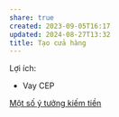 ```yaml
---
share: true
created: 2023-09-05T16:17
updated: 2024-08-27T13:32
title: Tạo cửa hàng
---
```

Lợi ích:
- Vay CEP

[Một số ý tưởng kiếm tiền](../../%F0%9F%93%9CT%C3%A0i%20nguy%C3%AAn/%C3%9D%20t%C6%B0%E1%BB%9Fng%20ki%E1%BA%BFm%20ti%E1%BB%81n/3%20%C3%9D%20t%C6%B0%E1%BB%9Fng/index.md)
